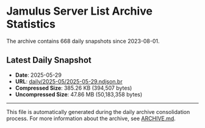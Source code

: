 # Jamulus Server List Archive Statistics

The archive contains 668 daily snapshots since 2023-08-01.

## Latest Daily Snapshot

- **Date**: 2025-05-29
- **URL**: [daily/2025-05/2025-05-29.ndjson.br](https://jamulus-archive.ap-south-1.linodeobjects.com/main/daily/2025-05/2025-05-29.ndjson.br)
- **Compressed Size**: 385.26 KB (394,507 bytes)
- **Uncompressed Size**: 47.86 MB (50,183,358 bytes)

---

This file is automatically generated during the daily archive consolidation process.
For more information about the archive, see [ARCHIVE.md](ARCHIVE.md).
